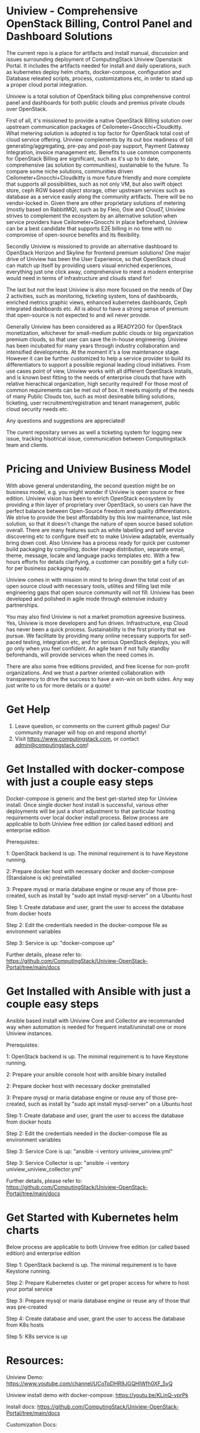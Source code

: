 # Uniview - Comprehensive OpenStack Billing, Control Panel and Dashboard Solutions
The current repo is a place for artifacts and install manual, discussion and issues surrounding deployment of ComputingStack Uniview Openstack Portal. It includes the artifacts needed for install and daily operations, such as kubernetes deploy helm charts, docker-compose, configuration and Database releated scripts, process, customizations etc, in order to stand up a proper cloud portal integration.

Uniview is a total solution of OpenStack billing plus comprehensive control panel and dashboards for both public clouds and premius private clouds over OpenStack. 

First of all, it's missioned to provide a native OpenStack Billing solution over upstream communication packages of Ceilometer+Gnocchi+Cloudkitty. What metering solution is adopted is top factor for OpenStack total cost of cloud service offering. Uniview complements by its out box readiness of bill generating/aggregating, pre-pay and post-pay support, Payment Gateway Integration, invoice management etc. Benefits to use common components for OpenStack Billing are significant, such as it's up to to date, comprehensive (as solution by communities), sustainable to the future. To compare some niche solutions, communities driven Ceilometer+Gnocchi+Cloudkitty is more future friendly and more complete that supports all possibilities, such as not only VM, but also swift object store, ceph RGW based object storage, other upstream services such as database as a service easily along the community artifacts. There will be no vendor-locked in. Given there are other proprietary solutions of metering (mostly based on RabbitMQ), such as by Fleio, Osie and Cloud7, Uniview strives to complement the ecosystem by an alternative solution when service providers have Ceilometer+Gnocchi in place beforehand, Uniview can be a best candidate that supports E2E billing in no time with no compromise of open-source benefits and its flexibility.

Secondly Uniview is missioned to provide an alternative dashboard to OpenStack Horizon and Skyline for frontend premium solutions! One major drive of Uniview has been the User Experience, so that OpenStack cloud can match up itself by providing users visual enriched experiences, everything just one click away, comprehensive to meet a modern enterprise would need in terms of infrastructure and clouds stand for! 

The last but not the least Uniview is also more focused on the needs of Day 2 activities, such as monitoring, ticketing system, tons of dashboards, enriched metrics graphic views, enhanced kubernetes dashboards, Ceph integrated dashboards etc. All is about to have a strong sense of premium that open-source is not expected to and wil never provide.

Generally Uniview has been considered as a READY2GO for OpenStack monetization, whichever for small-medium public clouds or big organization premium clouds, so that user can save the in-house engineering. Uniview has been incubated for many years through industry collaboration and intensified developments. At the moment it's a low maintenance stage. However it can be further customized to help a service provider to build its differentiators to support a possible regional leading cloud initiatives.  From use cases point of view, Uniview works with all different OpenStack installs, and is known best fitting to the needs of enterprise clouds that have with relative hierachical organization, high security required! For those most of common requirements can be met out of box. It meets majority of the needs of many Public Clouds too, such as most desireable billing solutions, ticketing,  user recruitment/registration and tenant management, public cloud security needs etc. 

Any questions and suggestions are appreciated!

The curent repositary serves as well a ticketing system for logging new issue, tracking hisotrical issue, communication between Computingstack team and clients.

# Pricing and Uniview Business Model

With above general understanding, the second question might be on business model, e.g. you might wonder if Uniview is open source or free edition. Uniview vision has been to enrich OpenStack ecosystem by providing a thin layer of proprietary over OpenStack, so users can have the perfect balance between Open-Source freedom and quality differentiators. We strive to provide the best affordability by this low maintenance, last mile solution, so that it doesn't change the nature of open source based solution overall. There are many features such as white labelling and self service discovering etc to configure itself etc to make Uniview  adaptable, eventually bring down cost.  Also Uniview has a process ready for quick per customer build packaging by compiling, docker image distribution, separate email, theme, message, locale and language packs templates etc. With a few hours efforts for details clarifying, a customer can possibly get a fully cut-for per business packaging ready.

Uniview comes in with mission in mind to bring down the total cost of an open source cloud with necessary tools, utilites and filling last mile engineering gaps that open source community will not fill. Uniview has been developed and polished in agile mode through extensive industry partnerships. 

You may also find Uniview is not a market promotion agreesive business. Yes, Uniview is more developers and fun driven. Infrastructure, esp Cloud has never been a quick process. Sustainability is the first priority that we pursue. We facilitate by providing many online necessary supports for self-paced testing, integration etc, and for serious OpenStack deploys, you will go only when you feel confident.  An agile  team if not fully standby beforehands, will provide services when the need comes in.

There are also some free editions provided, and free license for non-profit organizations. And we trust a partner oriented collaboration with transparency to drive the success to have a win-win on both sides. Any way just write to us for more details or a quote!

# Get Help

1. Leave question, or comments on the current github pages! Our community manager will hop on and respond shortly!
2. Visit https://www.computingstack.com, or contact admin@computingstack.com!

# Get Installed with docker-compose with just a couple easy steps
Docker-compose is generic and the best get-started step for Uniview install. Once single docker host install is successful, various other deployments will be just a short adjustment to that particular hosting requirements over local docker install process. Below process are applicable to both Uniview free edition (or called based edition) and enterprise 
edition

Prerequistes:

1: OpenStack backend is up. The minimal requirement is to have Keystone running.

2: Prepare docker host with necessary docker and docker-compose (Standalone is ok) preinstalled

3: Prepare mysql or maria database engine or reuse any of those pre-created, such as install by "sudo apt install mysql-server" on a Ubuntu host

Step 1: Create database and user, grant the user to access the database from docker hosts

Step 2: Edit the credentials needed in the docker-compose file as environment variables 

Step 3: Service is up: "docker-compose up"

Further details, please refer to: https://github.com/ComputingStack/Uniview-OpenStack-Portal/tree/main/docs

# Get Installed with Ansible with just a couple easy steps
Ansible based install with Uniview Core and Collector are recommanded way when automation is needed for frequent install/uninstall one or more Uniview instances.  

Prerequistes:

1: OpenStack backend is up. The minimal requirement is to have Keystone running.

2: Prepare your ansible console host with ansible binary installed

2: Prepare docker host with necessary docker preinstalled

3: Prepare mysql or maria database engine or reuse any of those pre-created, such as install by "sudo apt install mysql-server" on a Ubuntu host

Step 1: Create database and user, grant the user to access the database from docker hosts

Step 2: Edit the credentials needed in the docker-compose file as environment variables 

Step 3: Service Core is up: "ansible -i ventory uniview_uniview.yml"

Step 3: Service Collector is up: "ansible -i ventory uniview_uniview_collector.yml"

Further details, please refer to: https://github.com/ComputingStack/Uniview-OpenStack-Portal/tree/main/docs


# Get Started with Kubernetes helm charts
Below process are applicable to both Uniview free edition (or called based edition) and enterprise 
edition

Step 1: OpenStack backend is up. The minimal requirement is to have Keystone running.

Step 2: Prepare Kubernetes cluster or get proper access for where to host your portal service

Step 3: Prepare mysql or maria database engine or reuse any of those that was pre-created

Step 4: Create database and user, grant the user to access the database from K8s hosts

Step 5: K8s service is up

# Resources:
Uniview Demo: https://www.youtube.com/channel/UCoTpDHR9JGQHIWfh0XF_5yQ

Uniview install demo with docker-compose: https://youtu.be/KLinQ-vprPk

Install docs: https://github.com/ComputingStack/Uniview-OpenStack-Portal/tree/main/docs

Customization Docs: 

